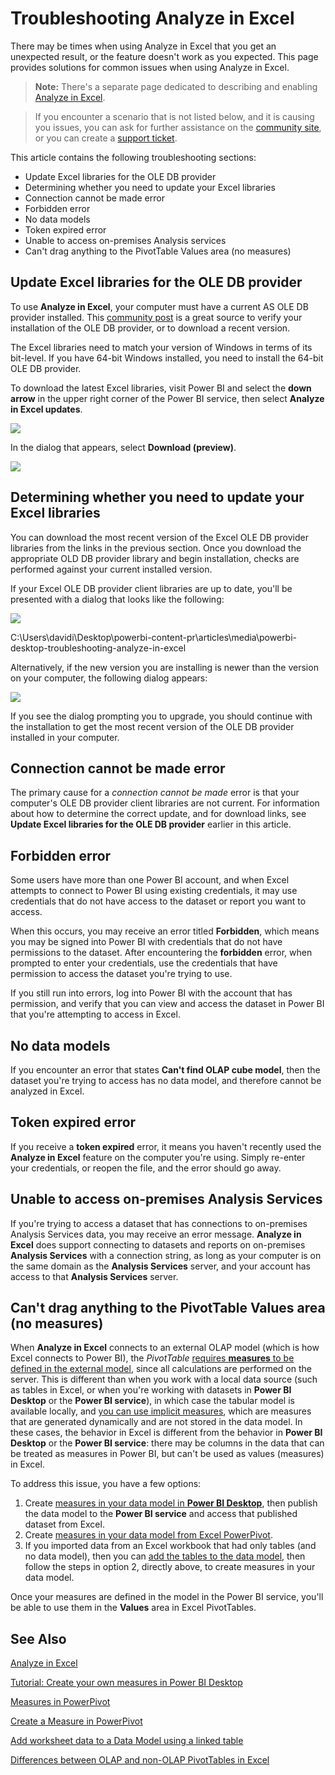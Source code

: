 ﻿<properties
   pageTitle="Troubleshooting Analyze in Excel in Power BI Desktop"
   description="Solutions to common issues for Analyze in Excel"
   services="powerbi"
   documentationCenter=""
   authors="davidiseminger"
   manager="erikre"
   backup=""
   editor=""
   tags=""
   qualityFocus=""
   qualityDate=""/>

<tags
   ms.service="powerbi"
   ms.devlang="NA"
   ms.topic="article"
   ms.tgt_pltfrm="NA"
   ms.workload="powerbi"
   ms.date="10/12/2017"
   ms.author="davidi"/>

# Troubleshooting Analyze in Excel

There may be times when using Analyze in Excel that you get an unexpected result, or the feature doesn't work as you expected. This page provides solutions for common issues when using Analyze in Excel.

> **Note:** There's a separate page dedicated to describing and enabling [Analyze in Excel](powerbi-service-analyze-in-excel.md).

> If you encounter a scenario that is not listed below, and it is causing you issues, you can ask for further assistance on the [community site](http://community.powerbi.com/), or you can create a [support ticket](https://powerbi.microsoft.com/support/).

This article contains the following troubleshooting sections:

-   Update Excel libraries for the OLE DB provider
-   Determining whether you need to update your Excel libraries
-   Connection cannot be made error
-   Forbidden error
-   No data models
-   Token expired error
-   Unable to access on-premises Analysis services
-   Can't drag anything to the PivotTable Values area (no measures)


## Update Excel libraries for the OLE DB provider
To use **Analyze in Excel**, your computer must have a current AS OLE DB provider installed. This [community post](http://community.powerbi.com/t5/Service/Analyze-in-Excel-Initialization-of-the-data-source-failed/m-p/30837#M8081) is a great source to verify your installation of the OLE DB provider, or to download a recent version.

The Excel libraries need to match your version of Windows in terms of its bit-level. If you have 64-bit Windows installed, you need to install the 64-bit OLE DB provider.

To download the latest Excel libraries, visit Power BI and select the **down arrow** in the upper right corner of the Power BI service, then select **Analyze in Excel updates**.

![](media/powerbi-desktop-troubleshooting-analyze-in-excel/tshoot-analyze-excel_1.png)

In the dialog that appears, select **Download (preview)**.

![](media/powerbi-desktop-troubleshooting-analyze-in-excel/tshoot-analyze-excel_2.png)

## Determining whether you need to update your Excel libraries
You can download the most recent version of the Excel OLE DB provider libraries from the links in the previous section. Once you download the appropriate OLD DB provider library and begin installation, checks are performed against your current installed version.

If your Excel OLE DB provider client libraries are up to date, you'll be presented with a dialog that looks like the following:

![](media/powerbi-desktop-troubleshooting-analyze-in-excel/troubleshoot-analyze-excel_3.png)

C:\Users\davidi\Desktop\powerbi-content-pr\articles\media\powerbi-desktop-troubleshooting-analyze-in-excel

Alternatively, if the new version you are installing is newer than the version on your computer, the following dialog appears:

![](media/powerbi-desktop-troubleshooting-analyze-in-excel/troubleshoot-analyze-excel_2.png)

If you see the dialog prompting you to upgrade, you should continue with the installation to get the most recent version of the OLE DB provider installed in your computer.

## Connection cannot be made error
The primary cause for a *connection cannot be made* error is that your computer's OLE DB provider client libraries are not current. For information about how to determine the correct update, and for download links, see **Update Excel libraries for the OLE DB provider** earlier in this article.

## Forbidden error
Some users have more than one Power BI account, and when Excel attempts to connect to Power BI using existing credentials, it may use credentials that do not have access to the dataset or report you want to access.

When this occurs, you may  receive an error titled **Forbidden**, which means you may be signed into Power BI with credentials that do not have permissions to the dataset. After encountering the **forbidden** error, when prompted to enter your credentials, use the credentials that have permission to access the dataset you're trying to use.

If you still run into errors, log into Power BI with the account that has permission, and verify that you can view and access the dataset in Power BI that you're attempting to access in Excel.

## No data models
If you encounter an error that states **Can't find OLAP cube model**, then the dataset you're trying to access has no data model, and therefore cannot be analyzed in Excel.

## Token expired error
If you receive a **token expired** error, it means you haven't recently used the **Analyze in Excel** feature on the computer you're using. Simply re-enter your credentials, or reopen the file, and the error should go away.

## Unable to access on-premises Analysis Services
If you're trying to access a dataset that has connections to on-premises Analysis Services data, you may receive an error message. **Analyze in Excel** does support connecting to datasets and reports on on-premises **Analysis Services** with a connection string, as long as your computer is on the same domain as the **Analysis Services** server, and your account has access to that **Analysis Services** server.

## Can't drag anything to the PivotTable Values area (no measures)

When **Analyze in Excel** connects to an external OLAP model (which is how Excel connects to Power BI), the *PivotTable* [requires **measures** to be defined in the external model](https://support.microsoft.com/kb/234700), since all calculations are performed on the server. This is different than when you work with a local data source (such as tables in Excel, or when you're working with datasets in **Power BI Desktop** or the **Power BI service**), in which case the tabular model is available locally, and [you can use implicit measures](https://msdn.microsoft.com/library/gg399077.aspx), which are measures that are generated dynamically and are not stored in the data model. In these cases, the behavior in Excel is different from the behavior in **Power BI Desktop** or the **Power BI service**: there may be columns in the data that can be treated as measures in Power BI, but can't be used as values (measures) in Excel.

To address this issue, you have a few options:

1.  Create [measures in your data model in **Power BI Desktop**](powerbi-desktop-tutorial-create-measures.md), then publish the data model to the **Power BI service** and access that published dataset from Excel.
2.  Create [measures in your data model from Excel PowerPivot](https://support.office.com/article/Create-a-Measure-in-Power-Pivot-d3cc1495-b4e5-48e7-ba98-163022a71198).
3.  If you imported data from an Excel workbook that had only tables (and no data model), then you can [add the tables to the data model](https://support.office.com/article/Add-worksheet-data-to-a-Data-Model-using-a-linked-table-d3665fc3-99b0-479d-ba09-a37640f5be42), then follow the steps in option 2, directly above, to create measures in your data model.

Once your measures are defined in the model in the Power BI service, you'll be able to use them in the **Values** area in Excel PivotTables.



## See Also  

[Analyze in Excel](powerbi-service-analyze-in-excel.md)

[Tutorial: Create your own measures in Power BI Desktop](powerbi-desktop-tutorial-create-measures.md)

[Measures in PowerPivot](https://msdn.microsoft.com/library/gg399077.aspx)

[Create a Measure in PowerPivot](https://support.office.com/article/Create-a-Measure-in-Power-Pivot-d3cc1495-b4e5-48e7-ba98-163022a71198)

[Add worksheet data to a Data Model using a linked table](https://support.office.com/article/Add-worksheet-data-to-a-Data-Model-using-a-linked-table-d3665fc3-99b0-479d-ba09-a37640f5be42)

[Differences between OLAP and non-OLAP PivotTables in Excel](https://support.microsoft.com/kb/234700)
